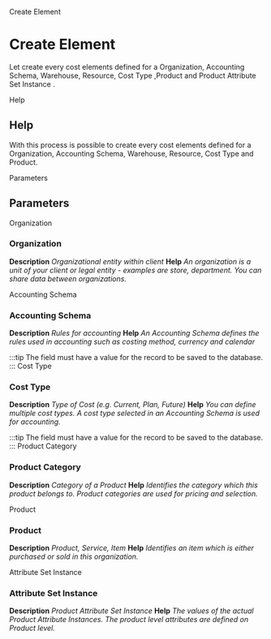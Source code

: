 
Create Element
# Create Element


Let create every cost elements defined for a Organization, Accounting Schema, Warehouse, Resource, Cost Type ,Product and Product Attribute Set Instance .

Help
## Help

With this process is possible to create every cost elements defined for a Organization, Accounting Schema, Warehouse, Resource, Cost Type and Product.

Parameters
## Parameters


Organization
### Organization

**Description**
 *Organizational entity within client*
**Help**
 *An organization is a unit of your client or legal entity - examples are store, department. You can share data between organizations.*

Accounting Schema
### Accounting Schema

**Description**
 *Rules for accounting*
**Help**
 *An Accounting Schema defines the rules used in accounting such as costing method, currency and calendar*

:::tip
The field must have a value for the record to be saved to the database.
:::
Cost Type
### Cost Type

**Description**
 *Type of Cost (e.g. Current, Plan, Future)*
**Help**
 *You can define multiple cost types. A cost type selected in an Accounting Schema is used for accounting.*

:::tip
The field must have a value for the record to be saved to the database.
:::
Product Category
### Product Category

**Description**
 *Category of a Product*
**Help**
 *Identifies the category which this product belongs to.  Product categories are used for pricing and selection.*

Product
### Product

**Description**
 *Product, Service, Item*
**Help**
 *Identifies an item which is either purchased or sold in this organization.*

Attribute Set Instance
### Attribute Set Instance

**Description**
 *Product Attribute Set Instance*
**Help**
 *The values of the actual Product Attribute Instances.  The product level attributes are defined on Product level.*
